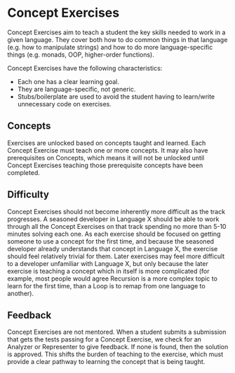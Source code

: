 # Concept Exercises

Concept Exercises aim to teach a student the key skills needed to work in a given language. They cover both how to do common things in that language (e.g. how to manipulate strings) and how to do more language-specific things (e.g. monads, OOP, higher-order functions).

Concept Exercises have the following characteristics:

- Each one has a clear learning goal.
- They are language-specific, not generic.
- Stubs/boilerplate are used to avoid the student having to learn/write unnecessary code on exercises.

## Concepts

Exercises are unlocked based on concepts taught and learned.
Each Concept Exercise must teach one or more concepts.
It may also have prerequisites on Concepts, which means it will not be unlocked until Concept Exercises teaching those prerequisite concepts have been completed.

## Difficulty

Concept Exercises should not become inherently more difficult as the track progresses.
A seasoned developer in Language X should be able to work through all the Concept Exercises on that track spending no more than 5-10 minutes solving each one.
As each exercise should be focused on getting someone to use a concept for the first time, and because the seasoned developer already understands that concept in Language X, the exercise should feel relatively trivial for them.
Later exercises may feel more difficult to a developer unfamiliar with Language X, but only because the later exercise is teaching a concept which in itself is more complicated (for example, most people would agree Recursion is a more complex topic to learn for the first time, than a Loop is to remap from one language to another).

## Feedback

Concept Exercises are not mentored.
When a student submits a submission that gets the tests passing for a Concept Exercise, we check for an Analyzer or Representer to give feedback.
If none is found, then the solution is approved.
This shifts the burden of teaching to the exercise, which must provide a clear pathway to learning the concept that is being taught.
